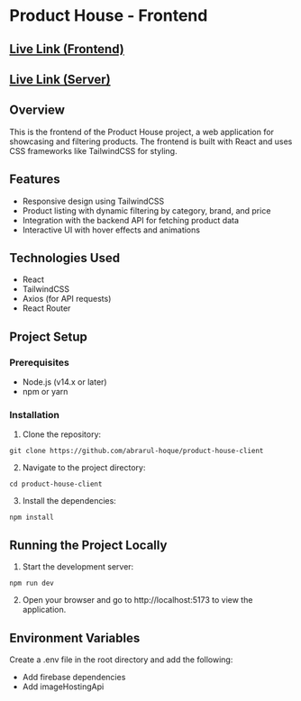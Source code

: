 # Product House - Frontend

## [ Live Link (Frontend) ](https://product-house-abrar.netlify.app)
## [ Live Link (Server) ](https://product-house-server-eight.vercel.app/)



## Overview
This is the frontend of the Product House project, a web application for showcasing and filtering products. The frontend is built with React and uses CSS frameworks like TailwindCSS for styling.

## Features
- Responsive design using TailwindCSS
- Product listing with dynamic filtering by category, brand, and price
- Integration with the backend API for fetching product data
- Interactive UI with hover effects and animations

## Technologies Used
- React
- TailwindCSS
- Axios (for API requests)
- React Router

## Project Setup

### Prerequisites
- Node.js (v14.x or later)
- npm or yarn

### Installation

1. Clone the repository:
```
git clone https://github.com/abrarul-hoque/product-house-client
```
2. Navigate to the project directory:

```
cd product-house-client
```

3. Install the dependencies:

```
npm install
```
## Running the Project Locally
1. Start the development server:

```
npm run dev
```

2. Open your browser and go to http://localhost:5173 to view the application.


## Environment Variables
Create a .env file in the root directory and add the following:
- Add firebase dependencies
- Add imageHostingApi
